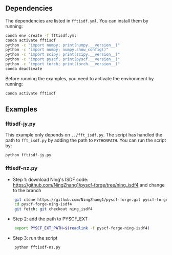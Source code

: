 ## Dependencies

The dependencies are listed in `fftisdf.yml`. You can install them by running:

```bash
conda env create -f fftisdf.yml
conda activate fftisdf
python -c "import numpy; print(numpy.__version__)"
python -c "import numpy; numpy.show_config()"
python -c "import scipy; print(scipy.__version__)"
python -c "import pyscf; print(pyscf.__version__)"
python -c "import torch; print(torch.__version__)"
conda deactivate
```

Before running the examples, you need to activate the environment by running:

```bash
conda activate fftisdf
```

## Examples

### fftisdf-jy.py

This example only depends on `../fft_isdf.py`. The script has handled the path to `fft_isdf.py` by adding the path to `PYTHONPATH`. You can run the script by:

```bash
python fftisdf-jy.py
```

### fftisdf-nz.py

- Step 1: download Ning's ISDF code: https://github.com/NingZhang1/pyscf-forge/tree/ning_isdf4 and change to the branch
```bash
    git clone https://github.com/NingZhang1/pyscf-forge.git pyscf-forge-ning-isdf4    
    cd pyscf-forge-ning-isdf4
    git fetch; git checkout ning_isdf4
```

- Step 2: add the path to PYSCF_EXT
```bash
    export PYSCF_EXT_PATH=$(readlink -f pyscf-forge-ning-isdf4)
```

- Step 3: run the script
```bash
    python fftisdf-nz.py
```
